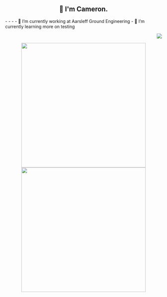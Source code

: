 <h2 align="center">👋 I'm Cameron.</h2>
-
-
-
- 🔭 I’m currently working at Aarsleff Ground Engineering
- 🌱 I’m currently learning more on testing

<p align = "right">
  <img src = "https://github-readme-stats.vercel.app/api/top-langs/?username=camcoles&langs_count=8&theme=github_dark" >
</p>
<p align = "center">
  <img src = "https://github-readme-stats.vercel.app/api?username=camcoles&show_icons=true&theme=github_dark" width = 400>
  <img src = "https://github-readme-streak-stats.herokuapp.com?user=camcoles&theme=dark&hide_border=true" width = 400>
</p>
